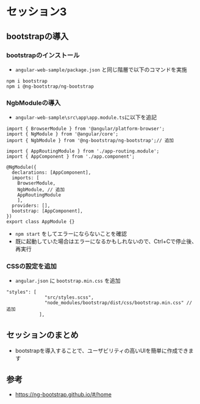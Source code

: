 # セッション3
## bootstrapの導入
### bootstrapのインストール
-  `angular-web-sample/package.json` と同じ階層で以下のコマンドを実施

```
npm i bootstrap
npm i @ng-bootstrap/ng-bootstrap
```

### NgbModuleの導入
-  `angular-web-sample\src\app\app.module.ts`に以下を追記

```
import { BrowserModule } from '@angular/platform-browser';
import { NgModule } from '@angular/core';
import { NgbModule } from '@ng-bootstrap/ng-bootstrap';// 追加

import { AppRoutingModule } from './app-routing.module';
import { AppComponent } from './app.component';

@NgModule({
  declarations: [AppComponent],
  imports: [
    BrowserModule, 
    NgbModule, // 追加
    AppRoutingModule
    ],
  providers: [],
  bootstrap: [AppComponent],
})
export class AppModule {}

```

-  `npm start` をしてエラーにならないことを確認
- 既に起動していた場合はエラーになるかもしれないので、Ctrl+Cで停止後、再実行

### CSSの設定を追加
-  `angular.json` に `bootstrap.min.css` を追加

```
"styles": [
              "src/styles.scss",
              "node_modules/bootstrap/dist/css/bootstrap.min.css" // 追加
            ],
```


## セッションのまとめ
- bootstrapを導入することで、ユーザビリティの高いUIを簡単に作成できます

## 参考
- https://ng-bootstrap.github.io/#/home